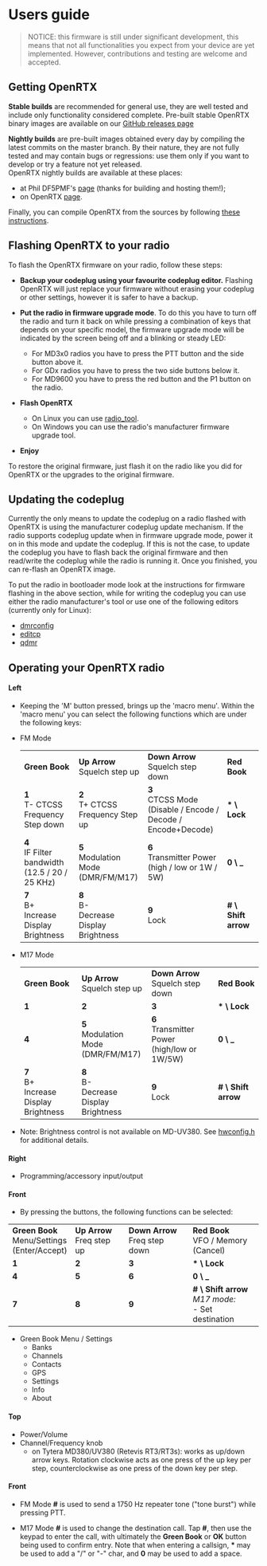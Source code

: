 # Users guide

> NOTICE: this firmware is still under significant development, this means that not all functionalities you expect from your device are yet implemented. However, contributions and testing are welcome and accepted.

## Getting OpenRTX

**Stable builds** are recommended for general use, they are well tested and include only functionality considered complete.
Pre-built stable OpenRTX binary images are available on our [GitHub releases page](https://github.com/OpenRTX/OpenRTX/releases)

**Nightly builds** are pre-built images obtained every day by compiling the latest commits on the master branch. By their nature, they are not fully tested and may contain bugs or regressions: use them only if you want to develop or try a feature not yet released.\
OpenRTX nightly builds are available at these places:
* at Phil DF5PMF's [page](https://openrtx.schinken-radio.de/nightly/) (thanks for building and hosting them!);
* on OpenRTX [page](https://files.openrtx.org/nightly/).

Finally, you can compile OpenRTX from the sources by following [these instructions](compiling.md).

## Flashing OpenRTX to your radio
To flash the OpenRTX firmware on your radio, follow these steps:

* **Backup your codeplug using your favourite codeplug editor.** Flashing OpenRTX will just replace your firmware without erasing your codeplug or other settings, however it is safer to have a backup.

* **Put the radio in firmware upgrade mode**. To do this you have to turn off the radio and turn it back on while pressing a combination of keys that depends on your specific model, the firmware upgrade mode will be indicated by the screen being off and a blinking or steady LED:
    * For MD3x0 radios you have to press the PTT button and the side button above it.
    * For GDx radios you have to press the two side buttons below it.
    * For MD9600 you have to press the red button and the P1 button on the radio.


* **Flash OpenRTX**
    * On Linux you can use [radio_tool](https://github.com/v0l/radio_tool).
    * On Windows you can use the radio's manufacturer firmware upgrade tool.

* **Enjoy**

To restore the original firmware, just flash it on the radio like you did for OpenRTX or the upgrades to the original firmware.

## Updating the codeplug
Currently the only means to update the codeplug on a radio flashed with OpenRTX is using the manufacturer codeplug update mechanism. If the radio supports codeplug update when in firmware upgrade mode, power it on in this mode and update the codeplug. If this is not the case, to update the codeplug you have to flash back the original firmware and then read/write the codeplug while the radio is running it. Once you finished, you can re-flash an OpenRTX image.

To put the radio in bootloader mode look at the instructions for firmware flashing in the above section, while for writing the codeplug you can use either the radio manufacturer's tool or use one of the following editors (currently only for Linux):

- [dmrconfig](https://github.com/OpenRTX/dmrconfig)
- [editcp](https://github.com/DaleFarnsworth-DMR/editcp)
- [qdmr](https://github.com/hmatuschek/qdmr)



## Operating your OpenRTX radio
#### Left
* Keeping the 'M' button pressed, brings up the 'macro menu'. Within the 'macro menu' you can select the following functions which are under the following keys:

* FM Mode

    |   |   |   |   |
    |---|---|---|---|
    | **Green Book** | **Up Arrow** <br> Squelch step up | **Down Arrow** <br> Squelch step down | **Red Book** |
    | **1** <br> T- CTCSS <br> Frequency Step down | **2** <br> T+ CTCSS <br> Frequency Step up | **3** <br> CTCSS Mode <br> (Disable / Encode /<br>Decode / Encode+Decode) | **\* \ Lock** |
    | **4** <br> IF Filter bandwidth <br> (12.5 / 20 / 25 KHz) | **5** <br> Modulation Mode <br> (DMR/FM/M17) | **6** <br> Transmitter Power <br> (high / low or 1W / 5W) | **0 \ \_** |
    | **7** <br> B+ <br> Increase Display <br> Brightness| **8** <br> B- <br> Decrease Display <br> Brightness  | **9** <br> Lock | **# \ Shift arrow** |

* M17 Mode

    |   |   |   |   |
    |---|---|---|---|
    | **Green Book** | **Up Arrow** <br> Squelch step up | **Down Arrow** <br> Squelch step down | **Red Book** |
    | **1** | **2** | **3** | **\* \ Lock** |
    | **4** | **5** <br> Modulation Mode <br> (DMR/FM/M17) | **6** <br> Transmitter Power <br> (high/low or 1W/5W) | **0 \ \_** |
    | **7** <br> B+ <br> Increase Display <br> Brightness| **8** <br> B- <br> Decrease Display <br> Brightness  | **9** <br> Lock | **# \ Shift arrow** |

* Note: Brightness control is not available on MD-UV380. See [hwconfig.h](https://github.com/OpenRTX/OpenRTX/blob/dbe7ff470004e57b12c85243d4ca7a7664cf4f77/platform/targets/MD-UV3x0/hwconfig.h#L155) for additional details.


#### Right
* Programming/accessory input/output

#### Front
* By pressing the buttons, the following functions can be selected:


|   |   |   |   |
|---|---|---|---|
| **Green Book** <br> Menu/Settings <br> (Enter/Accept) | **Up Arrow** <br> Freq step up | **Down Arrow** <br> Freq step down | **Red Book** <br> VFO / Memory <br> (Cancel)|
| **1** | **2** | **3** | **\* \ Lock** |
| **4** | **5** | **6** | **0 \ \_** |
| **7** | **8** | **9** | **# \ Shift arrow** <br> *M17 mode:* <br> - Set destination |

* Green Book Menu / Settings
    * Banks
    * Channels
    * Contacts
    * GPS
    * Settings
    * Info
    * About

#### Top
* Power/Volume
* Channel/Frequency knob
    * on Tytera MD380/UV380 (Retevis RT3/RT3s): works as up/down arrow keys. Rotation clockwise acts as one press of the up key per step, counterclockwise as one press of the down key per step.

#### Front

* FM Mode
**#** is used to send a 1750 Hz repeater tone ("tone burst") while pressing PTT.

* M17 Mode
**#** is used to change the destination call. Tap **#**, then use the keypad to enter the call, with ultimately the **Green Book** or **OK** button being used to confirm entry. Note that when entering a callsign, **\*** may be used to add a "/" or "-" char, and **0** may be used to add a space.
